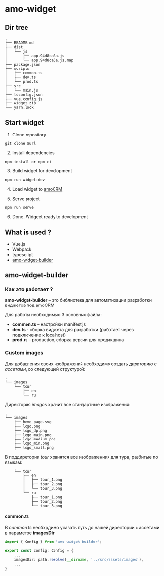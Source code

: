 # amo-widget

## Dir tree

```
.
├── README.md
├── dist
│   └── js
│       ├── app.94d8ca3a.js
│       └── app.94d8ca3a.js.map
├── package.json
├── scripts
│   ├── common.ts
│   ├── dev.ts
│   └── prod.ts
├── src
│   └── main.js
├── tsconfig.json
├── vue.config.js
├── widget.zip
└── yarn.lock
```

## Start widget

1. Clone repository 
```
git clone $url
```

2. Install dependencies
```
npm install or npm ci
```

3. Build widget for development
```
npm run widget:dev
```

4. Load widget to [amoCRM](https://www.amocrm.ru/developers/content/integrations/upload) 

5. Serve project
```
npm run serve 
```
6. Done. Widgeet ready to development

## What is used ?

- Vue.js
- Webpack
- typescript
- [amo-widget-builder](https://advisory-frontend.vercel.app/advisory/npm-package/amo-widget-builder)

## amo-widget-builder

### Как это работает ?

__amo-widget-builder__ – это библиотека для автоматизации разработки виджетов под amoCRM. 

Для работы необходимыо 3 основных файла:

- __common.ts__ – настройки manifest.js 
- __dev.ts__ - сборка виджета для разработки (работает через подключение к localhost)
- __prod.ts__ – production, сборка версии для продакшина

### Custom images

Для добавления своих изображений необходимо создать *диреторию с ассетами*, со следующей структурой:

``` 
.
└── images
    └── tour
        ├── en
        └── ru
```

Директория *images* хранит все стандартные изображения:

```
.
└── images
    ├── home_page.svg
    ├── logo.png
    ├── logo_dp.png
    ├── logo_main.png
    ├── logo_medium.png
    ├── logo_min.png
    ├── logo_small.png
```

В поддиретории *tour* хранятся все изображениия для тура, разбитые по языкам:

``` 
    └── tour
        ├── en
        │   ├── tour_1.png
        │   ├── tour_2.png
        │   └── tour_3.png
        └── ru
            ├── tour_1.png
            ├── tour_2.png
            └── tour_3.png
```

#### common.ts

В *common.ts* необхрдимо указать путь до нашей директории с ассетами в параметре __imagesDir__:

```ts
import { Config } from 'amo-widget-builder';

export const config: Config = {
    ...
    imagesDir: path.resolve(__dirname, '../src/assets/images'),
    ...
}
```

